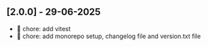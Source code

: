 ## [2.0.0] - 29-06-2025

- 🔧 chore: add vitest
- 🔧 chore: add monorepo setup, changelog file and version.txt file
